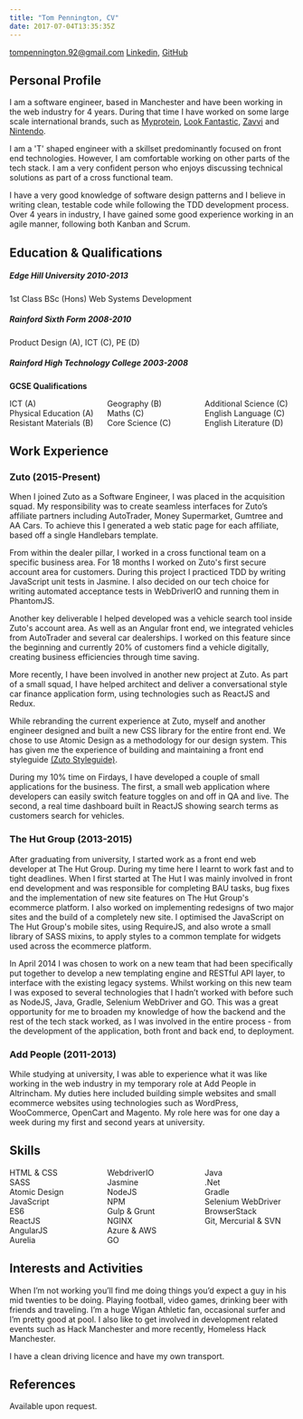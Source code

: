 ```yaml
---
title: "Tom Pennington, CV"
date: 2017-07-04T13:35:35Z
---
```


tompennington.92@gmail.com
[Linkedin](https://www.linkedin.com/in/tom-pennington-5a719646/), [GitHub](https://github.com/surf66)
 
## Personal Profile
I am a software engineer, based in Manchester and have been working in the web industry for 4 years. During that time I have worked on some large scale international brands, such as [Myprotein](https://www.myprotein.com), [Look Fantastic](https://www.lookfantastic.com), [Zavvi](https://www.zavvi.com) and [Nintendo](https://store.nintendo.co.uk).

I am a 'T' shaped engineer with a skillset predominantly focused on front end technologies. However, I am comfortable  working on other parts of the tech stack. I am a very confident person who enjoys discussing technical solutions as part of a cross functional team.

I have a very good knowledge of software design patterns and I believe in writing clean, testable code while following the TDD development process. Over 4 years in industry, I have gained some good experience working in an agile manner, following both Kanban and Scrum.

## Education & Qualifications
 
##### Edge Hill University 2010-2013
1st Class BSc (Hons) Web Systems Development

##### Rainford Sixth Form 2008-2010
Product Design (A), ICT (C), PE (D)
 
##### Rainford High Technology College 2003-2008
**GCSE Qualifications**
<ul style="list-style:none;padding:0;columns:3;">
<li>ICT (A)</li>
<li>Physical Education (A)</li>
<li>Resistant Materials (B)</li>
<li>Geography (B)</li>
<li>Maths (C)</li>
<li>Core Science (C)</li>
<li>Additional Science (C)</li>
<li>English Language (C)</li>
<li>English Literature (D)</li>
</ul>
 
## Work Experience
### Zuto (2015-Present)
When I joined Zuto as a Software Engineer, I was placed in the acquisition squad. My responsibility was to create seamless interfaces for Zuto’s affiliate partners including AutoTrader, Money Supermarket, Gumtree and AA Cars. To achieve this I generated a web static page for each affiliate, based off a single Handlebars template. 

From within the dealer pillar, I worked in a cross functional team on a specific business area. For 18 months I worked on Zuto's first secure account area for customers. During this project I practiced TDD by writing JavaScript unit tests in Jasmine. I also decided on our tech choice for writing automated acceptance tests in WebDriverIO and running them in PhantomJS.

Another key deliverable I helped developed was a vehicle search tool inside Zuto's account area. As well as an Angular front end, we integrated vehicles from AutoTrader and several car dealerships. I worked on this feature since the beginning and currently 20% of customers find a vehicle digitally, creating business efficiencies through time saving. 

More recently, I have been involved in another new project at Zuto. As part of a small squad, I have helped architect and deliver a conversational style car finance application form, using technologies such as ReactJS and Redux.

While rebranding the current experience at Zuto, myself and another engineer designed and built a new CSS library for the entire front end. We chose to use Atomic Design as a methodology for our design system. This has given me the experience of building and maintaining a front end styleguide [(Zuto Styleguide)](https://styleguide.zuto.com/design/pattern-library).

During my 10% time on Firdays, I have developed a couple of small applications for the business. The first, a small web application where developers can easily switch feature toggles on and off in QA and live. The second, a real time dashboard built in ReactJS showing search terms as customers search for vehicles.
 
### The Hut Group (2013-2015)
After graduating from university, I started work as a front end web developer at The Hut Group. During my time here I learnt to work fast and to tight deadlines. When I first started at The Hut I was mainly involved in front end development and was responsible for completing BAU tasks, bug fixes and the implementation of new site features on The Hut Group's ecommerce platform. I also worked on implementing redesigns of two major sites and the build of a completely new site. I  optimised the  JavaScript on The Hut Group's mobile sites, using RequireJS, and also wrote a small library of SASS mixins, to apply styles to a common template for widgets used across the ecommerce platform. 
 
In April 2014 I was chosen to work on a new team that had been specifically put together to develop a new templating engine and RESTful API layer, to interface with the existing legacy systems. Whilst working on this new team I was exposed to several technologies that I hadn’t worked with before such as NodeJS, Java, Gradle, Selenium WebDriver and GO. This was a great opportunity for me to broaden my knowledge of how the backend and the rest of the tech stack worked, as I was involved in the entire process - from the development of the application, both front and back end, to deployment.

### Add People (2011-2013)
While studying at university, I was able to experience what it was like working in the web industry in my temporary role at Add People in Altrincham. My duties here included building simple websites and small ecommerce websites using technologies such as WordPress, WooCommerce, OpenCart and Magento. My role here was for one day a week during my first and second years at university.

## Skills

<ul style="list-style:none;padding:0;columns:3;">
<li>HTML & CSS</li>
<li>SASS</li>
<li>Atomic Design</li>
<li>JavaScript</li>
<li>ES6</li>
<li>ReactJS</li>
<li>AngularJS</li>
<li>Aurelia</li>
<li>WebdriverIO</li>
<li>Jasmine</li>
<li>NodeJS</li>
<li>NPM</li>
<li>Gulp & Grunt</li>
<li>NGINX</li>
<li>Azure & AWS</li>
<li>GO</li>
<li>Java</li>
<li>.Net</li>
<li>Gradle</li>
<li>Selenium WebDriver</li>
<li>BrowserStack</li>
<li>Git, Mercurial & SVN</li>
</ul>

## Interests and Activities
When I’m not working you’ll find me doing things you’d expect a guy in his mid twenties to be doing. Playing football, video games, drinking beer with friends and traveling. I’m a huge Wigan Athletic fan, occasional surfer and I’m pretty good at pool. I also like to get involved in development related events such as Hack Manchester and more recently, Homeless Hack Manchester.
 
I have a clean driving licence and have my own transport.

## References
Available upon request.
